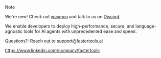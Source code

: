 > [!NOTE]  
> We're new! Check out [wasmcp](https://github.com/wasmcp/wasmcp) and talk to us on [Discord](https://discord.gg/ByFw4eKEU7).

We enable developers to deploy high-performance, secure, and language-agnostic tools for AI agents with unprecedented ease and speed.

Questions?: Reach out to support@fastertools.ai

https://www.linkedin.com/company/fastertools
